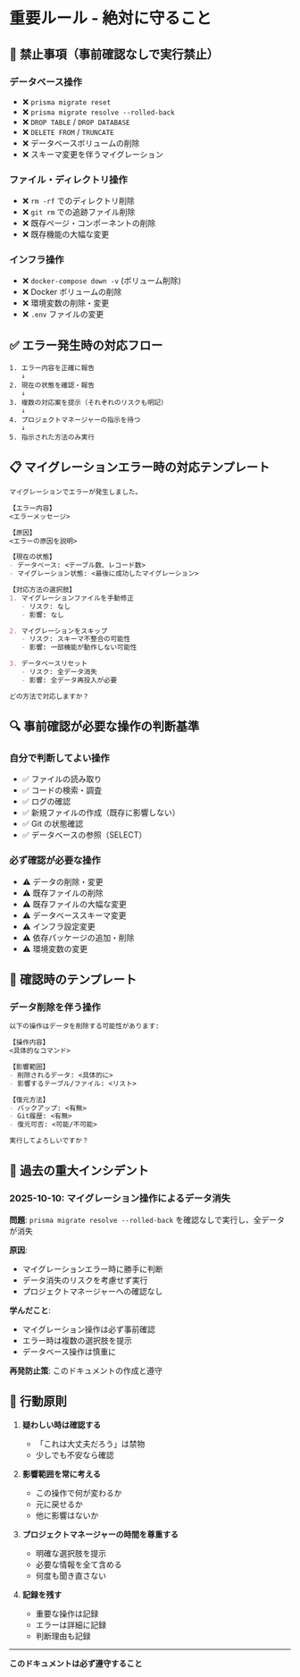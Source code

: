# 重要ルール - 絶対に守ること

## 📛 禁止事項（事前確認なしで実行禁止）

### データベース操作
- ❌ `prisma migrate reset`
- ❌ `prisma migrate resolve --rolled-back`
- ❌ `DROP TABLE` / `DROP DATABASE`
- ❌ `DELETE FROM` / `TRUNCATE`
- ❌ データベースボリュームの削除
- ❌ スキーマ変更を伴うマイグレーション

### ファイル・ディレクトリ操作
- ❌ `rm -rf` でのディレクトリ削除
- ❌ `git rm` での追跡ファイル削除
- ❌ 既存ページ・コンポーネントの削除
- ❌ 既存機能の大幅な変更

### インフラ操作
- ❌ `docker-compose down -v` (ボリューム削除)
- ❌ Docker ボリュームの削除
- ❌ 環境変数の削除・変更
- ❌ `.env` ファイルの変更

## ✅ エラー発生時の対応フロー

```
1. エラー内容を正確に報告
   ↓
2. 現在の状態を確認・報告
   ↓
3. 複数の対応案を提示（それぞれのリスクも明記）
   ↓
4. プロジェクトマネージャーの指示を待つ
   ↓
5. 指示された方法のみ実行
```

## 📋 マイグレーションエラー時の対応テンプレート

```markdown
マイグレーションでエラーが発生しました。

【エラー内容】
<エラーメッセージ>

【原因】
<エラーの原因を説明>

【現在の状態】
- データベース: <テーブル数、レコード数>
- マイグレーション状態: <最後に成功したマイグレーション>

【対応方法の選択肢】
1. マイグレーションファイルを手動修正
   - リスク: なし
   - 影響: なし

2. マイグレーションをスキップ
   - リスク: スキーマ不整合の可能性
   - 影響: 一部機能が動作しない可能性

3. データベースリセット
   - リスク: 全データ消失
   - 影響: 全データ再投入が必要

どの方法で対応しますか？
```

## 🔍 事前確認が必要な操作の判断基準

### 自分で判断してよい操作
- ✅ ファイルの読み取り
- ✅ コードの検索・調査
- ✅ ログの確認
- ✅ 新規ファイルの作成（既存に影響しない）
- ✅ Git の状態確認
- ✅ データベースの参照（SELECT）

### 必ず確認が必要な操作
- ⚠️ データの削除・変更
- ⚠️ 既存ファイルの削除
- ⚠️ 既存ファイルの大幅な変更
- ⚠️ データベーススキーマ変更
- ⚠️ インフラ設定変更
- ⚠️ 依存パッケージの追加・削除
- ⚠️ 環境変数の変更

## 📝 確認時のテンプレート

### データ削除を伴う操作
```markdown
以下の操作はデータを削除する可能性があります:

【操作内容】
<具体的なコマンド>

【影響範囲】
- 削除されるデータ: <具体的に>
- 影響するテーブル/ファイル: <リスト>

【復元方法】
- バックアップ: <有無>
- Git履歴: <有無>
- 復元可否: <可能/不可能>

実行してよろしいですか？
```

## 🚨 過去の重大インシデント

### 2025-10-10: マイグレーション操作によるデータ消失
**問題**: `prisma migrate resolve --rolled-back` を確認なしで実行し、全データが消失

**原因**:
- マイグレーションエラー時に勝手に判断
- データ消失のリスクを考慮せず実行
- プロジェクトマネージャーへの確認なし

**学んだこと**:
- マイグレーション操作は必ず事前確認
- エラー時は複数の選択肢を提示
- データベース操作は慎重に

**再発防止策**: このドキュメントの作成と遵守

## 🎯 行動原則

1. **疑わしい時は確認する**
   - 「これは大丈夫だろう」は禁物
   - 少しでも不安なら確認

2. **影響範囲を常に考える**
   - この操作で何が変わるか
   - 元に戻せるか
   - 他に影響はないか

3. **プロジェクトマネージャーの時間を尊重する**
   - 明確な選択肢を提示
   - 必要な情報を全て含める
   - 何度も聞き直さない

4. **記録を残す**
   - 重要な操作は記録
   - エラーは詳細に記録
   - 判断理由も記録

---

**このドキュメントは必ず遵守すること**

